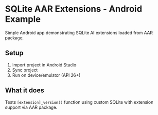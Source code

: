 # SQLite AAR Extensions - Android Example

Simple Android app demonstrating SQLite AI extensions loaded from AAR package.

## Setup

1. Import project in Android Studio
2. Sync project
3. Run on device/emulator (API 26+)

## What it does

Tests `[extension]_version()` function using custom SQLite with extension support via AAR package.